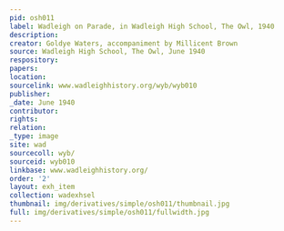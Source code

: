 ```yaml
---
pid: osh011
label: Wadleigh on Parade, in Wadleigh High School, The Owl, 1940
description:
creator: Goldye Waters, accompaniment by Millicent Brown
source: Wadleigh High School, The Owl, June 1940
respository:
papers:
location:
sourcelink: www.wadleighhistory.org/wyb/wyb010
publisher:
_date: June 1940
contributor:
rights:
relation:
_type: image
site: wad
sourcecoll: wyb/
sourceid: wyb010
linkbase: www.wadleighhistory.org/
order: '2'
layout: exh_item
collection: wadexhsel
thumbnail: img/derivatives/simple/osh011/thumbnail.jpg
full: img/derivatives/simple/osh011/fullwidth.jpg
---
```

